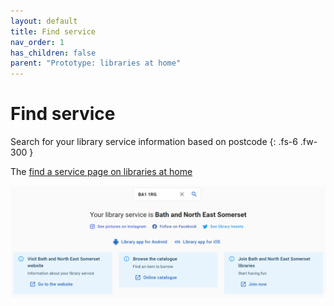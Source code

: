 ```yaml
---
layout: default
title: Find service
nav_order: 1
has_children: false
parent: "Prototype: libraries at home"
---
```


# Find service

Search for your library service information based on postcode
{: .fs-6 .fw-300 }

The [find a service page on libraries at home](https://www.librariesathome.co.uk/)

![A screenshot of the Find page on the libraries at home site showing an example of searching for a bath and north east somerset postcode and finding details about the library service](https://raw.githubusercontent.com/LibrariesHacked/librarylab/master/assets/images/prototype-librariesathome-find.PNG)


